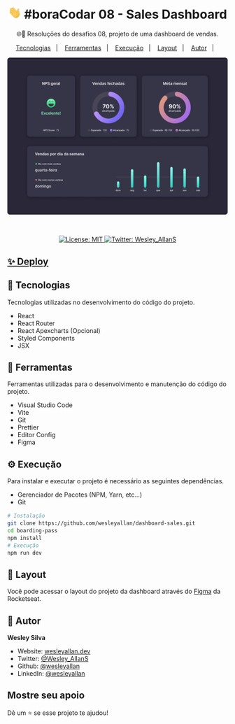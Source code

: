 <h1 align="center">
  <img src="./hi.gif" alt="Mão acenando" width="30px">
  #boraCodar 08 - Sales Dashboard
</h1>
<p align="center">🌐🚀 Resoluções do desafios 08, projeto de uma dashboard de vendas.</p>

<p align="center">
  <a href="#-tecnologias">Tecnologias</a>&nbsp;&nbsp;&nbsp;|&nbsp;&nbsp;&nbsp;
  <a href="#-ferramentas">Ferramentas</a>&nbsp;&nbsp;&nbsp;|&nbsp;&nbsp;&nbsp;
  <a href="#-execução">Execução</a>&nbsp;&nbsp;&nbsp;|&nbsp;&nbsp;&nbsp;
  <a href="#-layout">Layout</a>&nbsp;&nbsp;&nbsp;|&nbsp;&nbsp;&nbsp;
  <a href="#-autor">Autor</a>&nbsp;&nbsp;&nbsp;|&nbsp;&nbsp;&nbsp;
</p>

<div align="center">

![boraCodar](./boraCodar-8.jpg)

</div>

<br />

<p align="center">
  <a href="#" target="_blank">
    <img alt="License: MIT" src="https://img.shields.io/badge/License-MIT-yellow.svg" />
  </a>
  <a href="https://twitter.com/Wesley_AllanS" target="_blank">
    <img alt="Twitter: Wesley_AllanS" src="https://img.shields.io/twitter/follow/Wesley_AllanS.svg?style=social" />
  </a>
</p>

## [✨ Deploy]()

## 🚀 Tecnologias

Tecnologias utilizadas no desenvolvimento do código do projeto.

- React
- React Router
- React Apexcharts (Opcional)
- Styled Components
- JSX

## 🔧 Ferramentas

Ferramentas utilizadas para o desenvolvimento e manutenção do código do projeto.

- Visual Studio Code
- Vite
- Git
- Prettier
- Editor Config
- Figma

## ⚙ Execução

Para instalar e executar o projeto é necessário as seguintes dependências.

- Gerenciador de Pacotes (NPM, Yarn, etc...)
- Git

```sh
# Instalação
git clone https://github.com/wesleyallan/dashboard-sales.git
cd boarding-pass
npm install
# Execução
npm run dev
```

## 📑 Layout

Você pode acessar o layout do projeto da dashboard através do [Figma](https://www.figma.com/community/file/1210217615683203825) da Rocketseat.

## 👤 Autor

**Wesley Silva**

- Website: [wesleyallan.dev](https://wesleyallan.dev)
- Twitter: [@Wesley_AllanS](https://twitter.com/Wesley_AllanS)
- Github: [@wesleyallan](https://github.com/wesleyallan)
- LinkedIn: [@wesleyallan](https://linkedin.com/in/wesleyallan)

## Mostre seu apoio

Dê um ⭐️ se esse projeto te ajudou!
